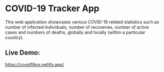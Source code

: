 # COVID-19 Tracker App

This web application showcases various COVID-19 related statistics such as number of infected individuals, number of recoveries, number of active cases and numbers of deaths, globally and locally (within a particular country).

## Live Demo:

https://covid19sg.netlify.app/
